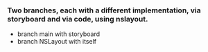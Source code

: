 ### Two branches, each with a different implementation, via storyboard and via code, using nslayout. 
- branch main with storyboard
- branch NSLayout with itself

